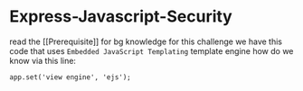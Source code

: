 # Express-Javascript-Security
read the [[Prerequisite]] for bg knowledge for this challenge
we have this code that uses `Embedded JavaScript Templating` template engine
how do we know via this line:

`app.set('view engine', 'ejs');`






